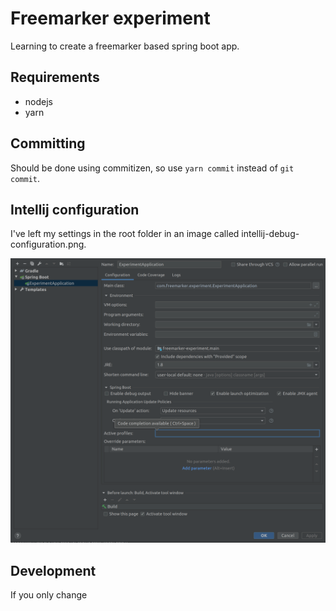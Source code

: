 Freemarker experiment
==================

Learning to create a freemarker based spring boot app.

## Requirements

- nodejs
- yarn

## Committing

Should be done using commitizen, so use `yarn commit` instead of `git commit`.

## Intellij configuration

I've left my settings in the root folder in an image called intellij-debug-configuration.png.

![alt text](intellij-debug-configuration.png "IntelliJ run/edit configuration")

## Development

If you only change 
